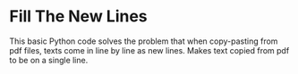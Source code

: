 # Fill The New Lines
This basic Python code solves the problem that when copy-pasting from pdf files, texts come in line by line as new lines. Makes text copied from pdf to be on a single line.
